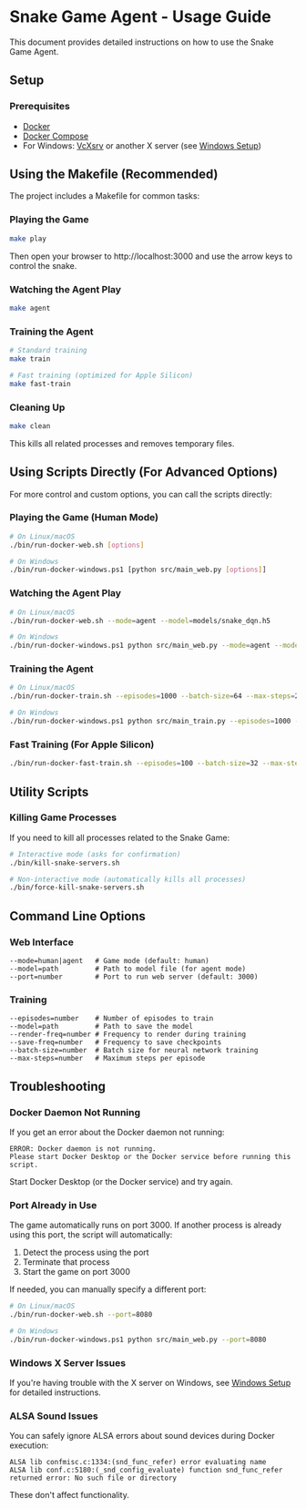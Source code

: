 # Snake Game Agent - Usage Guide

This document provides detailed instructions on how to use the Snake Game Agent.

## Setup

### Prerequisites

- [Docker](https://docs.docker.com/get-docker/)
- [Docker Compose](https://docs.docker.com/compose/install/)
- For Windows: [VcXsrv](https://sourceforge.net/projects/vcxsrv/) or another X server (see [Windows Setup](WINDOWS_SETUP.md))

## Using the Makefile (Recommended)

The project includes a Makefile for common tasks:

### Playing the Game

```bash
make play
```

Then open your browser to http://localhost:3000 and use the arrow keys to control the snake.

### Watching the Agent Play

```bash
make agent
```

### Training the Agent

```bash
# Standard training
make train

# Fast training (optimized for Apple Silicon)
make fast-train
```

### Cleaning Up

```bash
make clean
```

This kills all related processes and removes temporary files.

## Using Scripts Directly (For Advanced Options)

For more control and custom options, you can call the scripts directly:

### Playing the Game (Human Mode)

```bash
# On Linux/macOS
./bin/run-docker-web.sh [options]

# On Windows
./bin/run-docker-windows.ps1 [python src/main_web.py [options]]
```

### Watching the Agent Play

```bash
# On Linux/macOS
./bin/run-docker-web.sh --mode=agent --model=models/snake_dqn.h5

# On Windows
./bin/run-docker-windows.ps1 python src/main_web.py --mode=agent --model=models/snake_dqn.h5
```

### Training the Agent

```bash
# On Linux/macOS
./bin/run-docker-train.sh --episodes=1000 --batch-size=64 --max-steps=2000

# On Windows
./bin/run-docker-windows.ps1 python src/main_train.py --episodes=1000 --batch-size=64 --max-steps=2000
```

### Fast Training (For Apple Silicon)

```bash
./bin/run-docker-fast-train.sh --episodes=100 --batch-size=32 --max-steps=500
```

## Utility Scripts

### Killing Game Processes

If you need to kill all processes related to the Snake Game:

```bash
# Interactive mode (asks for confirmation)
./bin/kill-snake-servers.sh

# Non-interactive mode (automatically kills all processes)
./bin/force-kill-snake-servers.sh
```

## Command Line Options

### Web Interface

```
--mode=human|agent   # Game mode (default: human)
--model=path         # Path to model file (for agent mode)
--port=number        # Port to run web server (default: 3000)
```

### Training

```
--episodes=number    # Number of episodes to train
--model=path         # Path to save the model
--render-freq=number # Frequency to render during training
--save-freq=number   # Frequency to save checkpoints
--batch-size=number  # Batch size for neural network training
--max-steps=number   # Maximum steps per episode
```

## Troubleshooting

### Docker Daemon Not Running

If you get an error about the Docker daemon not running:

```
ERROR: Docker daemon is not running.
Please start Docker Desktop or the Docker service before running this script.
```

Start Docker Desktop (or the Docker service) and try again.

### Port Already in Use

The game automatically runs on port 3000. If another process is already using this port, the script will automatically:

1. Detect the process using the port
2. Terminate that process
3. Start the game on port 3000

If needed, you can manually specify a different port:

```bash
# On Linux/macOS
./bin/run-docker-web.sh --port=8080

# On Windows
./bin/run-docker-windows.ps1 python src/main_web.py --port=8080
```

### Windows X Server Issues

If you're having trouble with the X server on Windows, see [Windows Setup](WINDOWS_SETUP.md) for detailed instructions.

### ALSA Sound Issues

You can safely ignore ALSA errors about sound devices during Docker execution:

```
ALSA lib confmisc.c:1334:(snd_func_refer) error evaluating name
ALSA lib conf.c:5180:(_snd_config_evaluate) function snd_func_refer returned error: No such file or directory
```

These don't affect functionality. 